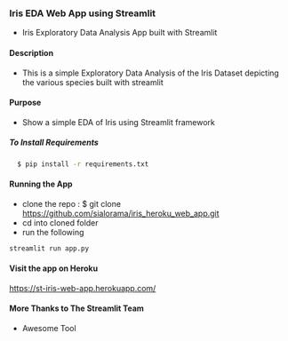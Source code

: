 ### Iris EDA Web App using Streamlit

+ Iris Exploratory Data Analysis App built with Streamlit

#### Description
+ This is a simple Exploratory Data Analysis of the Iris Dataset depicting the various species built with streamlit

#### Purpose
+ Show a simple EDA of Iris using Streamlit framework 

##### To Install Requirements
```bash
  $ pip install -r requirements.txt
```

#### Running the App

+ clone the repo :
  $ git clone https://github.com/sialorama/iris_heroku_web_app.git
+ cd into cloned folder
+ run the following

```bash
streamlit run app.py
```

#### Visit the app on Heroku

https://st-iris-web-app.herokuapp.com/

#### More Thanks to The Streamlit Team
+ Awesome Tool
